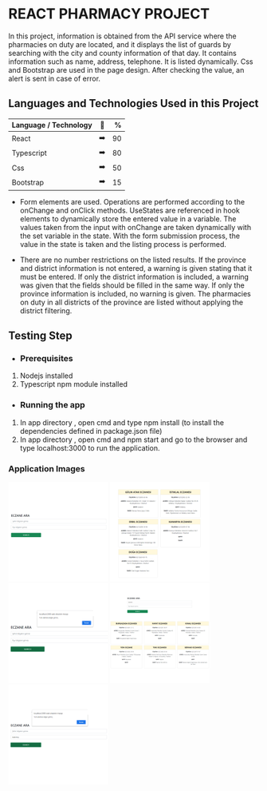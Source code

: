 # REACT PHARMACY PROJECT

In this project, information is obtained from the API service where the pharmacies on duty are located, and it displays the list of guards by searching with the city and county information of that day. It contains information such as name, address, telephone. It is listed dynamically. Css and Bootstrap are used in the page design. After checking the value, an alert is sent in case of error.

## Languages and Technologies Used in this Project

| Language / Technology  | :mag_right:  | % |
| :------------ |:---------------:| -----:|
| React      | :arrow_right: | 90 |
| Typescript      | :arrow_right:       |   80 |
| Css | :arrow_right:        |    50 |
| Bootstrap | :arrow_right:        |    15 |


* Form elements are used. Operations are performed according to the onChange and onClick methods. UseStates are referenced in hook elements to dynamically store the entered value in a variable. The values taken from the input with onChange are taken dynamically with the set variable in the state. With the form submission process, the value in the state is taken and the listing process is performed.

* There are no number restrictions on the listed results. If the province and district information is not entered, a warning is given stating that it must be entered. If only the district information is included, a warning was given that the fields should be filled in the same way. If only the province information is included, no warning is given. The pharmacies on duty in all districts of the province are listed without applying the district filtering.

## Testing Step

- ### Prerequisites
1. Nodejs installed
2. Typescript npm module installed

- ### Running the app
1. In app directory , open cmd and type npm install (to install the dependencies defined in package.json file)
2. In app directory , open cmd and npm start and go to the browser and type localhost:3000 to run the application.

### Application Images

<p>
<a href="https://github.com/gulsen28/React-Pharmacy-Project/blob/main/images/neczane1.jpg" target="_blank">
<img src="https://github.com/gulsen28/React-Pharmacy-Project/blob/main/images/neczane1.jpg" width="200" style="max-width:100%;"></a>
  
<a href="https://github.com/gulsen28/React-Pharmacy-Project/blob/main/images/neczane2.jpg" target="_blank">
<img src="https://github.com/gulsen28/React-Pharmacy-Project/blob/main/images/neczane2.jpg" width="200" style="max-width:100%;"></a>
  
<a href="https://github.com/gulsen28/React-Pharmacy-Project/blob/main/images/neczane3.jpg" target="_blank">
<img src="https://github.com/gulsen28/React-Pharmacy-Project/blob/main/images/neczane3.jpg" width="200" style="max-width:100%;"></a>
  
 <a href="https://github.com/gulsen28/React-Pharmacy-Project/blob/main/images/neczane4.jpg" target="_blank">
<img src="https://github.com/gulsen28/React-Pharmacy-Project/blob/main/images/neczane4.jpg" width="200" style="max-width:100%;"></a>
  
 <a href="https://github.com/gulsen28/React-Pharmacy-Project/blob/main/images/neczane5.jpg" target="_blank">
<img src="https://github.com/gulsen28/React-Pharmacy-Project/blob/main/images/neczane5.jpg" width="200" style="max-width:100%;"></a>
</p>
